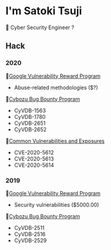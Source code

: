 # I'm Satoki Tsuji

👻 Cyber Security Engineer ?

## Hack

### 2020
🐞[Google Vulnerability Reward Program](https://bughunter.withgoogle.com/profile/577f4342-b9c0-4049-9c54-ca5c2d1bb102)  
- Abuse-related methodologies ($?)  

🐞[Cybozu Bug Bounty Program](https://cybozu.co.jp/products/bug-bounty/specialthanks/)  
- CyVDB-1563  
- CyVDB-1780  
- CyVDB-2651  
- CyVDB-2652  

🐞[Common Vulnerabilities and Exposures](https://cve.mitre.org/)  
- CVE-2020-5612  
- CVE-2020-5613  
- CVE-2020-5614  

### 2019
🐞[Google Vulnerability Reward Program](https://bughunter.withgoogle.com/profile/577f4342-b9c0-4049-9c54-ca5c2d1bb102)  
- Security vulnerabilities ($5000.00)  

🐞[Cybozu Bug Bounty Program](https://cybozu.co.jp/products/bug-bounty/specialthanks/)  
- CyVDB-2511  
- CyVDB-2516  
- CyVDB-2529  
